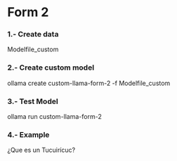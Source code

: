 # Form 2

### 1.- Create data
Modelfile_custom

### 2.- Create custom model
ollama create custom-llama-form-2 -f Modelfile_custom

### 3.- Test Model
ollama run custom-llama-form-2

### 4.- Example
¿Que es un Tucuirícuc?
